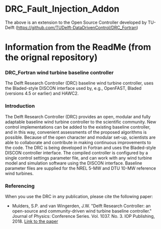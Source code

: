 # DRC_Fault_Injection_Addon 
The above is an extension to the Open Source Controller developed by TU-Delft (https://github.com/TUDelft-DataDrivenControl/DRC_Fortran)








# Information from the ReadMe (from the orignal repository)

### DRC_Fortran wind turbine baseline controller
The Delft Research Controller (DRC) baseline wind turbine controller, uses the Bladed-style DISCON interface used by, e.g., OpenFAST, Bladed (versions 4.5 or earlier) and HAWC2.

### Introduction
The Delft Research Controller (DRC) provides an open, modular and fully adaptable baseline wind turbine controller to the scientific community. New control implementations can be added to the existing baseline controller, and in this way, convenient assessments of the proposed algorithms is possible. Because of the open character and modular set-up, scientists are able to collaborate and contribute in making continuous improvements to the code. The DRC is being developed in Fortran and uses the Bladed-style DISCON controller interface. The compiled controller is configured by a single control settings parameter file, and can work with any wind turbine model and simulation software using the DISCON interface. Baseline parameter files are supplied for the NREL 5-MW and DTU 10-MW reference wind turbines.

### Referencing
When you use the DRC in any publication, please cite the following paper:
* Mulders, S.P. and van Wingerden, J.W. "Delft Research Controller: an open-source and community-driven wind turbine baseline controller." Journal of Physics: Conference Series. Vol. 1037. No. 3. IOP Publishing, 2018. [Link to the paper](https://iopscience.iop.org/article/10.1088/1742-6596/1037/3/032009/meta)

